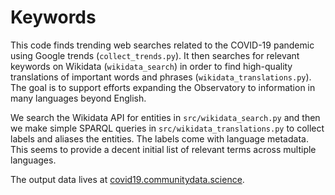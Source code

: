 # Keywords

This code finds trending web searches related to the COVID-19 pandemic using Google trends (`collect_trends.py`). It then searches for relevant keywords on Wikidata (`wikidata_search`) in order to find high-quality translations of important words and phrases (`wikidata_translations.py`). The goal is to support efforts expanding the Observatory to information in many languages beyond English.  

We search the Wikidata API for entities in `src/wikidata_search.py` and then we make simple SPARQL queries in `src/wikidata_translations.py` to collect labels and aliases the entities.  The labels come with language metadata.  This seems to provide a decent initial list of relevant terms across multiple languages. 

The output data lives at [covid19.communitydata.science](https://covid19.communitydata.science/datasets/keywords).
